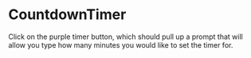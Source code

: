 # CountdownTimer

Click on the purple timer button, which should pull up a prompt that will allow you type how many minutes you would like to set the timer for.
